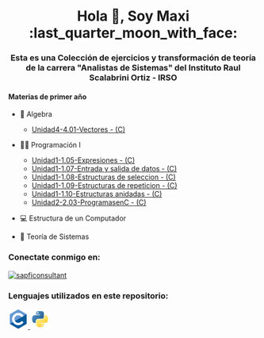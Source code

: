 <h1 align="center">Hola 👋, Soy Maxi :last_quarter_moon_with_face:</h1>
<h3 align="center">Esta es una Colección de ejercicios y transformación de teoría de la carrera "Analistas de Sistemas" del Instituto Raul Scalabrini Ortiz - IRSO</h3>

<h4 align="left">Materias de primer año</h4>

- :1234: Algebra
   - [Unidad4-4.01-Vectores - (C)](../main/01-algebra/Unidad4-4.01-Vectores.c)

- 👨‍💻 Programación I
  - [Unidad1-1.05-Expresiones - (C)](../main/01-programacion1/Unidad1-1.05-Expresiones.c)
  - [Unidad1-1.07-Entrada y salida de datos - (C)](../main/01-programacion1/Unidad1-1.07-Entrada%20y%20salida%20de%20datos.c)
  - [Unidad1-1.08-Estructuras de seleccion - (C)](../main/01-programacion1/Unidad1-1.08-Estructuras%20de%20seleccion.c)
  - [Unidad1-1.09-Estructuras de repeticion - (C)](../main/01-programacion1/Unidad1-1.09-Estructuras%20de%20repeticion.c)
  - [Unidad1-1.10-Estructuras anidadas - (C)](../main/01-programacion1/Unidad1-1.10-Estructuras%20anidadas.c)
  - [Unidad2-2.03-ProgramasenC - (C)](../main/01-programacion1/Unidad2-2.03-ProgramasenC.c)

- :computer: Estructura de un Computador

- :page_with_curl: Teoría de Sistemas




<h3 align="left">Conectate conmigo en:</h3>
<p align="left">
<a href="https://linkedin.com/in/sapficonsultant" target="blank"><img align="center" src="https://raw.githubusercontent.com/rahuldkjain/github-profile-readme-generator/master/src/images/icons/Social/linked-in-alt.svg" alt="sapficonsultant" height="30" width="40" /></a>
</p>

<h3 align="left">Lenguajes utilizados en este repositorio:</h3>
<p align="left"> <a href="https://www.cprogramming.com/" target="_blank"> <img src="https://raw.githubusercontent.com/devicons/devicon/master/icons/c/c-original.svg" alt="c" width="40" height="40"/> </a> <a href="https://www.python.org" target="_blank"> <img src="https://raw.githubusercontent.com/devicons/devicon/master/icons/python/python-original.svg" alt="python" width="40" height="40"/> </a> </p>
